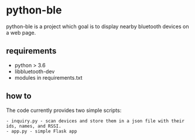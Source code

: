 # python-ble

python-ble is a project which goal is to display nearby bluetooth devices on a web page.

## requirements

   - python > 3.6
   - libbluetooth-dev
   - modules in requirements.txt

## how to

The code currently provides two simple scripts:

	- inquiry.py - scan devices and store them in a json file with their ids, names, and RSSI.
	- app.py - simple Flask app